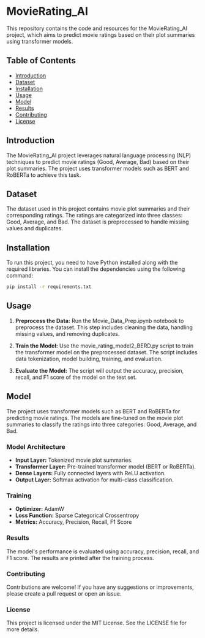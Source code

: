 # MovieRating_AI

This repository contains the code and resources for the MovieRating_AI project, which aims to predict movie ratings based on their plot summaries using transformer models.

## Table of Contents

- [Introduction](#introduction)
- [Dataset](#dataset)
- [Installation](#installation)
- [Usage](#usage)
- [Model](#model)
- [Results](#results)
- [Contributing](#contributing)
- [License](#license)

## Introduction

The MovieRating_AI project leverages natural language processing (NLP) techniques to predict movie ratings (Good, Average, Bad) based on their plot summaries. The project uses transformer models such as BERT and RoBERTa to achieve this task.

## Dataset

The dataset used in this project contains movie plot summaries and their corresponding ratings. The ratings are categorized into three classes: Good, Average, and Bad. The dataset is preprocessed to handle missing values and duplicates.

## Installation

To run this project, you need to have Python installed along with the required libraries. You can install the dependencies using the following command:

```bash
pip install -r requirements.txt
```

## Usage
1. **Preprocess the Data:** Run the Movie_Data_Prep.ipynb notebook to preprocess the dataset. This step includes cleaning the data, handling missing values, and removing duplicates.

2. **Train the Model:** Use the movie_rating_model2_BERD.py script to train the transformer model on the preprocessed dataset. The script includes data tokenization, model building, training, and evaluation.

3. **Evaluate the Model:** The script will output the accuracy, precision, recall, and F1 score of the model on the test set.

## Model
The project uses transformer models such as BERT and RoBERTa for predicting movie ratings. The models are fine-tuned on the movie plot summaries to classify the ratings into three categories: Good, Average, and Bad.

### Model Architecture
* **Input Layer:** Tokenized movie plot summaries.
* **Transformer Layer:** Pre-trained transformer model (BERT or RoBERTa).
* **Dense Layers:** Fully connected layers with ReLU activation.
* **Output Layer:** Softmax activation for multi-class classification.

### Training
* **Optimizer:** AdamW
* **Loss Function:** Sparse Categorical Crossentropy
* **Metrics:** Accuracy, Precision, Recall, F1 Score

### Results
The model's performance is evaluated using accuracy, precision, recall, and F1 score. The results are printed after the training process.

### Contributing
Contributions are welcome! If you have any suggestions or improvements, please create a pull request or open an issue.

### License
This project is licensed under the MIT License. See the LICENSE file for more details.